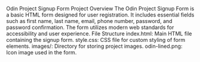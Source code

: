 Odin Project Signup Form
Project Overview
The Odin Project Signup Form is a basic HTML form designed for user registration. It includes essential fields such as first name, last name, email, phone number, password, and password confirmation. The form utilizes modern web standards for accessibility and user experience.
File Structure
index.html: Main HTML file containing the signup form.
style.css: CSS file for custom styling of form elements.
images/: Directory for storing project images.
odin-lined.png: Icon image used in the form.